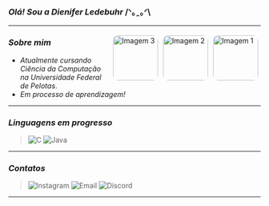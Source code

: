 ### _Olá! Sou a Dienifer Ledebuhr_ /ᐠ｡ꞈ｡ᐟ\

***

<img align="right" src="https://i.pinimg.com/736x/f2/4b/f0/f24bf053e537cf65320ad73e836c468f.jpg" alt="Imagem 1" style="border-radius: 10px; margin: 5px;" width="90">
<img align="right" src="https://i.pinimg.com/736x/2b/29/e2/2b29e283aa38aee584c8e39c41ad5273.jpg" alt="Imagem 2" style="border-radius: 10px; margin: 5px;" width="90">
<img align="right" src="https://i.pinimg.com/736x/b2/08/ba/b208ba80da2375ce3d0cc12c9775658f.jpg" alt="Imagem 3" style="border-radius: 10px; margin: 5px;" width="90">

### _Sobre mim_
-  _Atualmente cursando Ciência da Computação na Universidade Federal de Pelotas_.  
-  _Em processo de aprendizagem!_  

***

### _Linguagens em progresso_
> ![ C ](https://img.shields.io/badge/c-2e744b?style=flat&logo=c&logoColor=white)
> ![ Java ](https://img.shields.io/badge/java-2e744b?style=flat&logo=openjdk&logoColor=white)

***

### _Contatos_
> ![Instagram](https://img.shields.io/badge/Instagram:_dienifer.ledebuhr-2e744b?style=flat&logo=instagram&logoColor=white)
![Email](https://img.shields.io/badge/Gmail:_dbledebuhr@inf.ufpel.edu.br-2e744b?style=flat&logo=gmail&logoColor=white)
![Discord](https://img.shields.io/badge/Discord:_Dyy.dyys-2e744b?style=flat&logo=discord&logoColor=white) 

***



